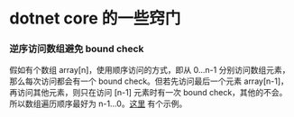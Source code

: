 # dotnet core 的一些窍门

### 逆序访问数组避免 bound check

假如有个数组 array[n]，使用顺序访问的方式，即从 0...n-1 分别访问数组元素，那么每次访问都会有一个 bound check。但若先访问最后一个元素 array[n-1]，
再访问其他元素，则只在访问 [n-1] 元素时有一次 bound check，其他的不会。所以数组遍历顺序最好为 n-1...0。[这里](https://github.com/aspnet/AspNetCore/pull/6784/commits/ec63f464eabca7011f1d1c6cf871646d74f1be43) 有个示例。
